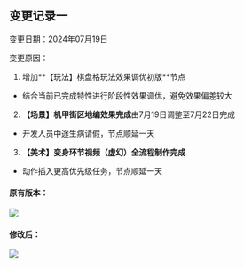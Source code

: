 ## 变更记录一
变更日期：2024年07月19日

变更原因： 

1. 增加**【玩法】棋盘格玩法效果调优初版**节点
+ 结合当前已完成特性进行阶段性效果调优，避免效果偏差较大
2. **【场景】机甲街区地编效果完成**由7月19日调整至7月22日完成
+ 开发人员中途生病请假，节点顺延一天
3. **【美术】变身环节视频（虚幻）全流程制作完成**
+ 动作插入更高优先级任务，节点顺延一天

#### 原有版本：
![](https://cdn.nlark.com/yuque/0/2024/png/12926950/1720777351915-5eea5a46-a392-4776-b51f-8eef1b1b874c.png)

#### 修改后：
![](https://cdn.nlark.com/yuque/0/2024/png/12926950/1721382706948-acc3c35f-e2c8-4188-931a-a53012e6b13e.png)

